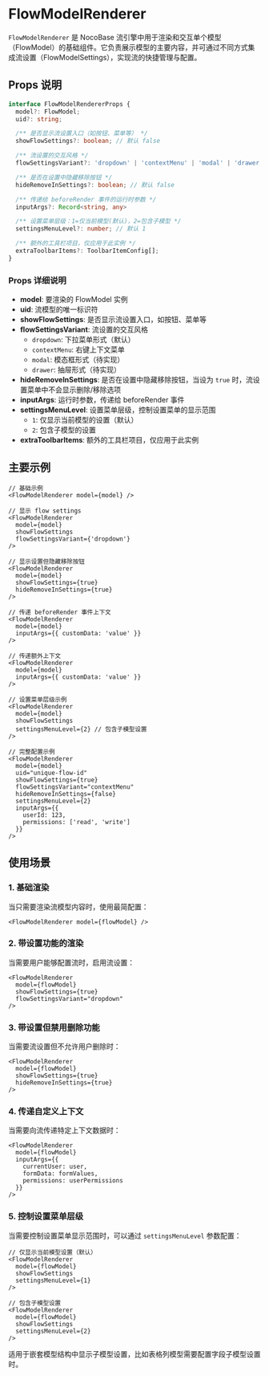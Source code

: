 # FlowModelRenderer

`FlowModelRenderer` 是 NocoBase 流引擎中用于渲染和交互单个模型（FlowModel）的基础组件。它负责展示模型的主要内容，并可通过不同方式集成流设置（FlowModelSettings），实现流的快捷管理与配置。

## Props 说明

```ts
interface FlowModelRendererProps {
  model?: FlowModel;
  uid?: string;

  /** 是否显示流设置入口（如按钮、菜单等） */
  showFlowSettings?: boolean; // 默认 false

  /** 流设置的交互风格 */
  flowSettingsVariant?: 'dropdown' | 'contextMenu' | 'modal' | 'drawer'; // 默认 'dropdown'

  /** 是否在设置中隐藏移除按钮 */
  hideRemoveInSettings?: boolean; // 默认 false

  /** 传递给 beforeRender 事件的运行时参数 */
  inputArgs?: Record<string, any>

  /** 设置菜单层级：1=仅当前模型(默认)，2=包含子模型 */
  settingsMenuLevel?: number; // 默认 1

  /** 额外的工具栏项目，仅应用于此实例 */
  extraToolbarItems?: ToolbarItemConfig[];
}
```

### Props 详细说明

- **model**: 要渲染的 FlowModel 实例
- **uid**: 流模型的唯一标识符
- **showFlowSettings**: 是否显示流设置入口，如按钮、菜单等
- **flowSettingsVariant**: 流设置的交互风格
  - `dropdown`: 下拉菜单形式（默认）
  - `contextMenu`: 右键上下文菜单
  - `modal`: 模态框形式（待实现）
  - `drawer`: 抽屉形式（待实现）
- **hideRemoveInSettings**: 是否在设置中隐藏移除按钮，当设为 `true` 时，流设置菜单中不会显示删除/移除选项
- **inputArgs**: 运行时参数，传递给 beforeRender 事件
- **settingsMenuLevel**: 设置菜单层级，控制设置菜单的显示范围
  - `1`: 仅显示当前模型的设置（默认）
  - `2`: 包含子模型的设置
- **extraToolbarItems**: 额外的工具栏项目，仅应用于此实例

## 主要示例

```tsx | pure
// 基础示例
<FlowModelRenderer model={model} />

// 显示 flow settings
<FlowModelRenderer 
  model={model} 
  showFlowSettings 
  flowSettingsVariant={'dropdown'}
/>

// 显示设置但隐藏移除按钮
<FlowModelRenderer 
  model={model} 
  showFlowSettings={true}
  hideRemoveInSettings={true}
/>

// 传递 beforeRender 事件上下文
<FlowModelRenderer 
  model={model} 
  inputArgs={{ customData: 'value' }}
/>

// 传递额外上下文
<FlowModelRenderer 
  model={model} 
  inputArgs={{ customData: 'value' }}
/>

// 设置菜单层级示例
<FlowModelRenderer 
  model={model} 
  showFlowSettings 
  settingsMenuLevel={2} // 包含子模型设置
/>

// 完整配置示例
<FlowModelRenderer 
  model={model}
  uid="unique-flow-id"
  showFlowSettings={true}
  flowSettingsVariant="contextMenu"
  hideRemoveInSettings={false}
  settingsMenuLevel={2}
  inputArgs={{ 
    userId: 123,
    permissions: ['read', 'write']
  }}
/>
```

## 使用场景

### 1. 基础渲染
当只需要渲染流模型内容时，使用最简配置：

```tsx | pure
<FlowModelRenderer model={flowModel} />
```

### 2. 带设置功能的渲染
当需要用户能够配置流时，启用流设置：

```tsx | pure
<FlowModelRenderer 
  model={flowModel} 
  showFlowSettings={true}
  flowSettingsVariant="dropdown"
/>
```

### 3. 带设置但禁用删除功能
当需要流设置但不允许用户删除时：

```tsx | pure
<FlowModelRenderer 
  model={flowModel} 
  showFlowSettings={true}
  hideRemoveInSettings={true}
/>
```

### 4. 传递自定义上下文
当需要向流传递特定上下文数据时：

```tsx | pure
<FlowModelRenderer 
  model={flowModel} 
  inputArgs={{
    currentUser: user,
    formData: formValues,
    permissions: userPermissions
  }}
/>
```

### 5. 控制设置菜单层级
当需要控制设置菜单显示范围时，可以通过 `settingsMenuLevel` 参数配置：

```tsx | pure
// 仅显示当前模型设置（默认）
<FlowModelRenderer 
  model={flowModel} 
  showFlowSettings
  settingsMenuLevel={1}
/>

// 包含子模型设置
<FlowModelRenderer 
  model={flowModel} 
  showFlowSettings
  settingsMenuLevel={2}
/>
```

适用于嵌套模型结构中显示子模型设置，比如表格列模型需要配置字段子模型设置时。
